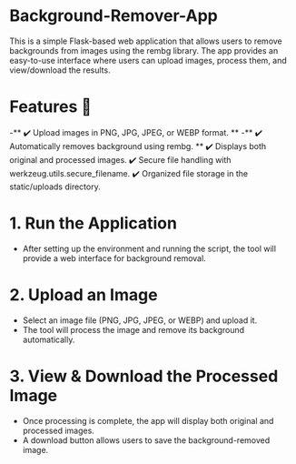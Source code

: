 # Background-Remover-App
This is a simple Flask-based web application that allows users to remove backgrounds from images using the rembg library. The app provides an easy-to-use interface where users can upload images, process them, and view/download the results.
# Features 🚀
-** ✔️ Upload images in PNG, JPG, JPEG, or WEBP format. **
-** ✔️ Automatically removes background using rembg. **
✔️ Displays both original and processed images.
✔️ Secure file handling with werkzeug.utils.secure_filename.
✔️ Organized file storage in the static/uploads directory.

# 1. Run the Application
- After setting up the environment and running the script, the tool will provide a web interface for background removal.
# 2. Upload an Image
- Select an image file (PNG, JPG, JPEG, or WEBP) and upload it.
- The tool will process the image and remove its background automatically.
# 3. View & Download the Processed Image
- Once processing is complete, the app will display both original and processed images.
- A download button allows users to save the background-removed image.
